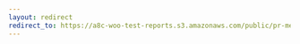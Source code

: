 ```yaml
---
layout: redirect
redirect_to: https://a8c-woo-test-reports.s3.amazonaws.com/public/pr-merge/38814/api/index.html
---
```

